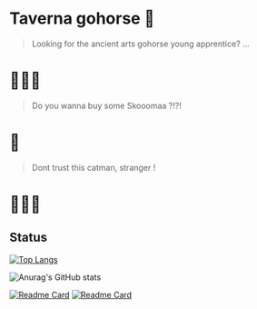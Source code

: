 # Taverna gohorse 🐴

> Looking for the ancient arts gohorse young apprentice?  ... 
# 🧙🏻‍♂️

> Do you wanna buy some Skooomaa ?!?!
# 🦁

> Dont trust this catman, stranger !
# 🧝🏻‍♂


## Status
[![Top Langs](https://github-readme-stats.vercel.app/api/top-langs/?username=bublitzjr&theme=dark)](https://github.com/anuraghazra/github-readme-stats)

![Anurag's GitHub stats](https://github-readme-stats.vercel.app/api?username=bublitzjr&show_icons=true&theme=dark)

[![Readme Card](https://github-readme-stats.vercel.app/api/pin/?username=bublitzjr&repo=DISCORD_BOT_GIT&theme=dark)](https://github.com/bublitzjr/DISCORD_BOT_GIT) [![Readme Card](https://github-readme-stats.vercel.app/api/pin/?username=bublitzjr&repo=snake-game&theme=dark)](https://github.com/bublitzjr/snake-game)
